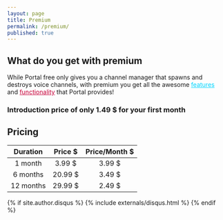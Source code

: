 ```yaml
---
layout: page
title: Premium
permalink: /premium/
published: true
---
```


<div class="page" markdown="1">

## What do you get with premium
While Portal free only gives you a channel manager that spawns and destroys voice channels, with premium
you get all the awesome <a href="{{ '/features' | prepend: site.baseurl }}" style="color:#00D5FF">features</a>
and <a href="{{ '/documentation' | prepend: site.baseurl }}" style="color:#C70039">functionality</a>
 that Portal provides!

### Introduction price of only 1.49 $ for your first month

## Pricing

| Duration           | Price $  | Price/Month $ |
|:-------------:| :-----:| :-----:|
| 1  month      | 3.99 $ | 3.99 $ |
| 6  months      |   20.99 $ |   3.49 $ |
| 12 months      |    29.99 $ |    2.49 $ |

{% if site.author.disqus %}
    {% include externals/disqus.html %}
{% endif %}

</div>
